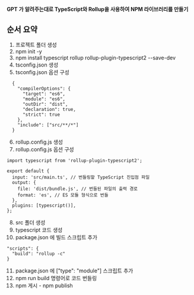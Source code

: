 #### GPT 가 알려주는대로 TypeScript와 Rollup을 사용하여 NPM 라이브러리를 만들기

## 순서 요약

1. 프로젝트 폴더 생성
2. npm init -y
3. npm install typescript rollup rollup-plugin-typescript2 --save-dev
4. tsconfig.json 생성
5. tsconfig.json 옵션 구성

```
  {
    "compilerOptions": {
      "target": "es6",
      "module": "es6",
      "outDir": "dist",
      "declaration": true,
      "strict": true
    },
    "include": ["src/**/*"]
  }

```

6. rollup.config.js 생성
7. rollup.config.js 옵션 구성

```
import typescript from 'rollup-plugin-typescript2';

export default {
  input: 'src/main.ts', // 번들링할 TypeScript 진입점 파일
  output: {
    file: 'dist/bundle.js', // 번들된 파일의 출력 경로
    format: 'es', // ES 모듈 형식으로 번들
  },
  plugins: [typescript()],
};
```

8. src 폴더 생성
9. typescript 코드 생성
10. package.json 에 빌드 스크립트 추가

```
"scripts": {
  "build": "rollup -c"
}
```

11. package.json 에 ["type": "module"] 스크립트 추가
12. npm run build 명령어로 코드 번들링
13. npm 게시 - npm publish
